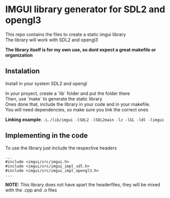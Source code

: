 # IMGUI library generator for SDL2 and opengl3

This repo contains the files to create a static imgui library   
The library will work with SDL2 and opengl3

**The library itself is for my own use, so dont expect a great makefile or organization**

## Instalation
Install in your system SDL2 and opengl  

In your proyect, create a ´lib´ folder and put the folder there  
Then, use ´make´ to generate the static library  
Ones done that, include the library in your code and in your makefile.  
You will need dependencies, so make sure you link the correct ones

**Linking example**: `-L./lib/imgui -lSDL2 -lSDL2main -lz -lGL -ldl -limgui`

## Implementing in the code
To use the library just include the respective headers

    ...
    #include <imgui/src/imgui.h>
    #include <imgui/src/imgui_impl_sdl.h>
    #include <imgui/src/imgui_impl_opengl3.h>
    ...

**NOTE:** This library does not have apart the headerfiles, they will be mixed with the .cpp and .o files